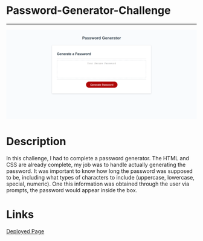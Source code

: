 # Password-Generator-Challenge
***
![Site Preview](./assets/images/readme-image.png)

# Description
In this challenge, I had to complete a password generator. The HTML and CSS are already complete, my job was to handle actually generating the password. It was important to know how long the password was supposed to be, including what types of characters to include (uppercase, lowercase, special, numeric). One this information was obtained through the user via prompts, the password would appear inside the box.

# Links

[Deployed Page](https://staticcloud.github.io/Password-Generator-Challenge/)